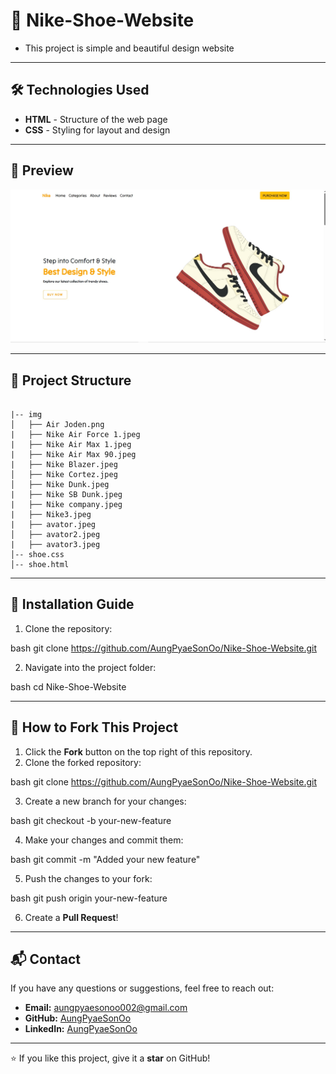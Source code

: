# 📌 Nike-Shoe-Website

- This project is simple and beautiful design website

---

## 🛠 Technologies Used

- **HTML** - Structure of the web page
- **CSS** - Styling for layout and design

---

## 📸 Preview

![Nike-Shoe-Webite](Nike-Shoe-Website.jpg)

---

## 📂 Project Structure

```

|-- img
│   ├── Air Joden.png
|   ├── Nike Air Force 1.jpeg
|   ├── Nike Air Max 1.jpeg
|   ├── Nike Air Max 90.jpeg
|   ├── Nike Blazer.jpeg
│   ├── Nike Cortez.jpeg
│   ├── Nike Dunk.jpeg
|   ├── Nike SB Dunk.jpeg
|   ├── Nike company.jpeg
|   ├── Nike3.jpeg
|   ├── avator.jpeg
│   ├── avator2.jpeg
|   ├── avator3.jpeg
│-- shoe.css
│-- shoe.html

```

---

## 🚀 Installation Guide

1. Clone the repository:
   
bash
   git clone https://github.com/AungPyaeSonOo/Nike-Shoe-Website.git

2. Navigate into the project folder:
   
bash
   cd Nike-Shoe-Website

---

## 🍴 How to Fork This Project

1. Click the **Fork** button on the top right of this repository.
2. Clone the forked repository:
   
bash
   git clone https://github.com/AungPyaeSonOo/Nike-Shoe-Website.git

3. Create a new branch for your changes:
   
bash
   git checkout -b your-new-feature

4. Make your changes and commit them:
   
bash
   git commit -m "Added your new feature"

5. Push the changes to your fork:
   
bash
   git push origin your-new-feature

6. Create a **Pull Request**!

---

## 📬 Contact

If you have any questions or suggestions, feel free to reach out:
- **Email:** aungpyaesonoo002@gmail.com
- **GitHub:** [AungPyaeSonOo](https://github.com/AungPyaeSonOo)
- **LinkedIn:** [AungPyaeSonOo](https://www.linkedin.com/in/aung-pyae-son-oo-635761354)

---

⭐ If you like this project, give it a **star** on GitHub!
